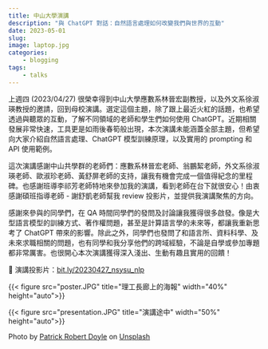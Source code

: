 ```yaml
---
title: 中山大學演講
description: "與 ChatGPT 對話：自然語言處理如何改變我們與世界的互動"
date: 2023-05-01
slug: 
image: laptop.jpg
categories:
    - blogging
tags:
    - talks
---
```


上週四 (2023/04/27) 很榮幸得到中山大學應數系林晉宏副教授，以及外文系徐淑瑛教授的邀請，回到母校演講。選定這個主題，除了跟上最近火紅的話題，也希望透過與聽眾的互動，了解不同領域的老師和學生們如何使用 ChatGPT。近期相關發展非常快速，工具更是如雨後春筍般出現，本次演講未能涵蓋全部主題，但希望向大家介紹自然語言處理、ChatGPT 模型訓練原理，以及實用的 prompting 和 API 使用範例。

這次演講感謝中山共學群的老師們：應數系林晉宏老師、翁鵬絜老師，外文系徐淑瑛老師、歐淑珍老師、黃舒屏老師的支持，讓我有機會完成一個值得紀念的里程碑。也感謝班導李祁芳老師特地來參加我的演講，看到老師在台下就很安心！由衷感謝碩班指導老師 - 謝舒凱老師幫我 review 投影片，並提供我演講聚焦的方向。

感謝來參與的同學們，在 QA 時間同學們的發問及討論讓我獲得很多啟發。像是大型語言模型的訓練方式、著作權問題，甚至是計算語言學的未來等，都讓我重新思考了 ChatGPT 帶來的影響。除此之外，同學們也發問了和語言所、資料科學、及未來求職相關的問題，也有同學和我分享他們的跨域經驗，不論是自學或參加專題都非常厲害。也很開心本次演講獲得深入淺出、生動有趣且實用的回饋！

📄 演講投影片：[bit.ly/20230427_nsysu_nlp](https://bit.ly/20230427_nsysu_nlp)

{{< figure src="poster.JPG" title="理工長廊上的海報" width="40%" height="auto">}}

{{< figure src="presentation.JPG" title="演講途中" width="50%" height="auto">}}

Photo by <a href="https://unsplash.com/ko/@teapowered?utm_source=unsplash&utm_medium=referral&utm_content=creditCopyText">Patrick Robert Doyle</a> on <a href="https://unsplash.com/photos/yUvZYHV2Zbw?utm_source=unsplash&utm_medium=referral&utm_content=creditCopyText">Unsplash</a>